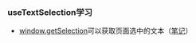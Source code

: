 ### useTextSelection学习

* [window.getSelection](https://developer.mozilla.org/zh-CN/docs/Web/API/Window/getSelection)可以获取页面选中的文本（[笔记](https://github.com/smallmonsters/blog/master/webApi/window.getSelection)）
